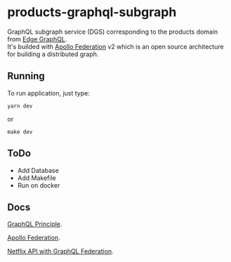 # products-graphql-subgraph

GraphQL subgraph service (DGS) corresponding to the products domain from [Edge GraphQL](https://github.com/augustoscher/edge-graphql).  
It's builded with [Apollo Federation](https://www.apollographql.com/docs/federation/) v2 which is an open source architecture for building a distributed graph.


## Running

To run application, just type:

```
yarn dev
```
or
```
make dev
```

## ToDo

- Add Database
- Add Makefile
- Run on docker


## Docs
[GraphQL Principle](https://principledgraphql.com/integrity#1-one-graph).

[Apollo Federation](https://www.apollographql.com/docs/federation/).

[Netflix API with GraphQL Federation](https://netflixtechblog.com/how-netflix-scales-its-api-with-graphql-federation-part-1-ae3557c187e2).
